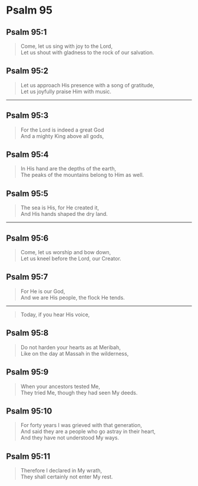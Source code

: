 # Psalm 95

## Psalm 95:1

> Come, let us sing with joy to the Lord,  
> Let us shout with gladness to the rock of our salvation.

## Psalm 95:2

> Let us approach His presence with a song of gratitude,  
> Let us joyfully praise Him with music.

---

## Psalm 95:3

> For the Lord is indeed a great God  
> And a mighty King above all gods,

## Psalm 95:4

> In His hand are the depths of the earth,  
> The peaks of the mountains belong to Him as well.

## Psalm 95:5

> The sea is His, for He created it,  
> And His hands shaped the dry land.

---

## Psalm 95:6

> Come, let us worship and bow down,  
> Let us kneel before the Lord, our Creator.

## Psalm 95:7

> For He is our God,  
> And we are His people, the flock He tends.

---

> Today, if you hear His voice,

## Psalm 95:8

> Do not harden your hearts as at Meribah,  
> Like on the day at Massah in the wilderness,

## Psalm 95:9

> When your ancestors tested Me,  
> They tried Me, though they had seen My deeds.

## Psalm 95:10

> For forty years I was grieved with that generation,  
> And said they are a people who go astray in their heart,  
> And they have not understood My ways.

## Psalm 95:11

> Therefore I declared in My wrath,  
> They shall certainly not enter My rest.
